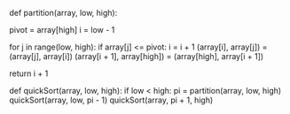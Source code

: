 def partition(array, low, high):

  pivot = array[high]
  i = low - 1

  for j in range(low, high):
    if array[j] <= pivot:
      i = i + 1
      (array[i], array[j]) = (array[j], array[i])
  (array[i + 1], array[high]) = (array[high], array[i + 1])

  return i + 1

def quickSort(array, low, high):
  if low < high:
    pi = partition(array, low, high)
    quickSort(array, low, pi - 1)
    quickSort(array, pi + 1, high)


